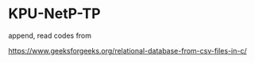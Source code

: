 # KPU-NetP-TP

append, read codes from

https://www.geeksforgeeks.org/relational-database-from-csv-files-in-c/
